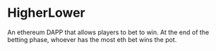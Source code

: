 # HigherLower

An ethereum DAPP that allows players to bet to win.
At the end of the betting phase, whoever has the most eth bet wins the pot.
